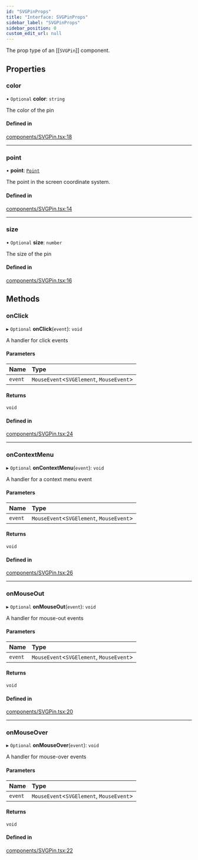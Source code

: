 ```yaml
---
id: "SVGPinProps"
title: "Interface: SVGPinProps"
sidebar_label: "SVGPinProps"
sidebar_position: 0
custom_edit_url: null
---
```


The prop type of an [[`SVGPin`]] component.

## Properties

### color

• `Optional` **color**: `string`

The color of the pin

#### Defined in

[components/SVGPin.tsx:18](https://github.com/rob-blackbourn/jetblack-map/blob/0fa3bb0/src/components/SVGPin.tsx#L18)

___

### point

• **point**: [`Point`](../modules.md#point)

The point in the screen coordinate system.

#### Defined in

[components/SVGPin.tsx:14](https://github.com/rob-blackbourn/jetblack-map/blob/0fa3bb0/src/components/SVGPin.tsx#L14)

___

### size

• `Optional` **size**: `number`

The size of the pin

#### Defined in

[components/SVGPin.tsx:16](https://github.com/rob-blackbourn/jetblack-map/blob/0fa3bb0/src/components/SVGPin.tsx#L16)

## Methods

### onClick

▸ `Optional` **onClick**(`event`): `void`

A handler for click events

#### Parameters

| Name | Type |
| :------ | :------ |
| `event` | `MouseEvent`<`SVGElement`, `MouseEvent`\> |

#### Returns

`void`

#### Defined in

[components/SVGPin.tsx:24](https://github.com/rob-blackbourn/jetblack-map/blob/0fa3bb0/src/components/SVGPin.tsx#L24)

___

### onContextMenu

▸ `Optional` **onContextMenu**(`event`): `void`

A handler for a context menu event

#### Parameters

| Name | Type |
| :------ | :------ |
| `event` | `MouseEvent`<`SVGElement`, `MouseEvent`\> |

#### Returns

`void`

#### Defined in

[components/SVGPin.tsx:26](https://github.com/rob-blackbourn/jetblack-map/blob/0fa3bb0/src/components/SVGPin.tsx#L26)

___

### onMouseOut

▸ `Optional` **onMouseOut**(`event`): `void`

A handler for mouse-out events

#### Parameters

| Name | Type |
| :------ | :------ |
| `event` | `MouseEvent`<`SVGElement`, `MouseEvent`\> |

#### Returns

`void`

#### Defined in

[components/SVGPin.tsx:20](https://github.com/rob-blackbourn/jetblack-map/blob/0fa3bb0/src/components/SVGPin.tsx#L20)

___

### onMouseOver

▸ `Optional` **onMouseOver**(`event`): `void`

A handler for mouse-over events

#### Parameters

| Name | Type |
| :------ | :------ |
| `event` | `MouseEvent`<`SVGElement`, `MouseEvent`\> |

#### Returns

`void`

#### Defined in

[components/SVGPin.tsx:22](https://github.com/rob-blackbourn/jetblack-map/blob/0fa3bb0/src/components/SVGPin.tsx#L22)
